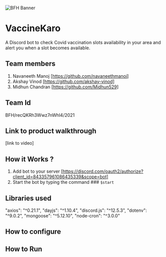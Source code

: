 ![BFH Banner](https://trello-attachments.s3.amazonaws.com/542e9c6316504d5797afbfb9/542e9c6316504d5797afbfc1/39dee8d993841943b5723510ce663233/Frame_19.png)
# VaccineKaro
A Discord bot to check Covid vaccination slots availability in your area and alert you when a slot becomes available.
## Team members
1. Navaneeth Manoj [https://github.com/navaneethmanoj]
2. Akshay Vinod [https://github.com/akshay-vinod]
3. Midhun Chandran [https://github.com/Midhun529]
## Team Id
BFH/recQKRh3Wwz7nWhl4/2021
## Link to product walkthrough
[link to video]
## How it Works ?
1. Add bot to your server  [https://discord.com/oauth2/authorize?client_id=843357961086435339&scope=bot]
2. Start the bot by typing the command ### `$start`
## Libraries used
"axios": "^0.21.1",
"dayjs": "^1.10.4",
"discord.js": "^12.5.3",
"dotenv": "^9.0.2",
"mongoose": "^5.12.10",
"node-cron": "^3.0.0"
## How to configure

## How to Run

